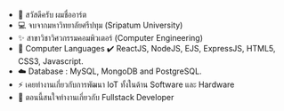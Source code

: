 - 👋 สวัสดีครับ ผมชื่ออาร์ต
- 💻 จบจากมหาวิทยาลัยศรีปทุม (Sripatum University)
- ✨ สาขาวิชาวิศวกรรมคอมพิวเตอร์ (Computer Engineering)
- 💪 Computer Languages ✔️ ReactJS, NodeJS, EJS, ExpressJS, HTML5, CSS3, Javascript.
- ☁️ Database : MySQL, MongoDB and PostgreSQL.
- ⚡ เคยทำงานเกี่ยวกับการพัฒนา IoT ทั้งในด้าน Software และ Hardware
- 🚩 ตอนนี้สนใจทำงานเกี่ยวกับ Fullstack Developer

<!---
Apisit24/Apisit24 is a ✨ special ✨ repository because its `README.md` (this file) appears on your GitHub profile.
You can click the Preview link to take a look at your changes.
--->
